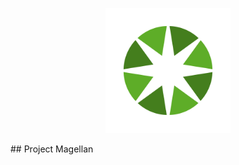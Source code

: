 <p align="center">
  <img src="https://github.com/Project-Magellan/.github/blob/main/open95a.png?raw=true" width="200" height="200">
</p>
## Project Magellan
